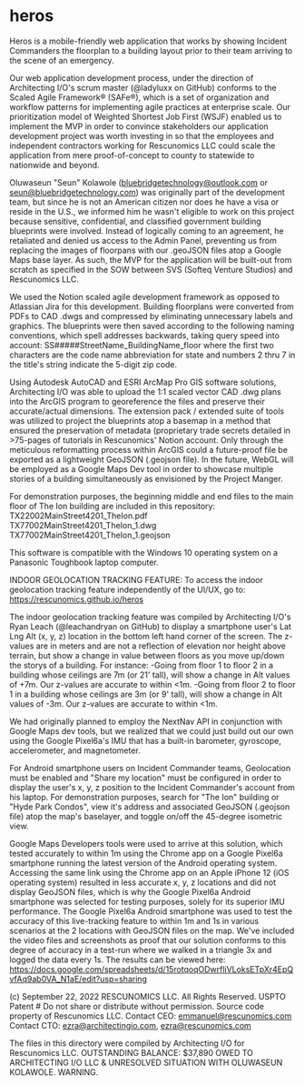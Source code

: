 # heros 

Heros is a mobile-friendly web application that works by showing Incident Commanders the floorplan to a building layout prior to their team arriving to the scene of an emergency. 

Our web application development process, under the direction of Architecting I/O's scrum master (@ladyluxx on GitHub) conforms to the Scaled Agile Framework® (SAFe®), which is a set of organization and workflow patterns for implementing agile practices at enterprise scale. Our prioritization model of Weighted Shortest Job First (WSJF) enabled us to implement the MVP in order to convince stakeholders our application development project was worth investing in so that the employees and independent contractors working for Rescunomics LLC could scale the application from mere proof-of-concept to county to statewide to nationwide and beyond. 

Oluwaseun "Seun" Kolawole (bluebridgetechnology@outlook.com or seun@bluebridgetechnology.com) was originally part of the development team, but since he is not an American citizen nor does he have a visa or reside in the U.S., we informed him he wasn't eligible to work on this project because sensitive, confidential, and classified government building blueprints were involved. Instead of logically coming to an agreement, he retaliated and denied us access to the Admin Panel, preventing us from replacing the images of floorpans with our .geoJSON files atop a Google Maps base layer. As such, the MVP for the application will be built-out from scratch as specified in the SOW between SVS (Softeq Venture Studios) and Rescunomics LLC. 

We used the Notion scaled agile development framework as opposed to Atlassian Jira for this development. Building floorplans were converted from PDFs to CAD .dwgs and compressed by eliminating unnecessary labels and graphics. The blueprints were then saved according to the following naming conventions, which spell addresses backwards, taking query speed into account: SS#####StreetName_BuildingName_floor where the first two characters are the code name abbreviation for state and numbers 2 thru 7 in the title's string indicate the 5-digit zip code. 

Using Autodesk AutoCAD and ESRI ArcMap Pro GIS software solutions, Architecting I/O was able to upload the 1:1 scaled vector CAD .dwg plans into the ArcGIS program to georeference the files and preserve their accurate/actual dimensions. The extension pack / extended suite of tools was utilized to project the blueprints atop a basemap in a method that ensured the preservation of metadata (proprietary trade secrets detailed in >75-pages of tutorials in Rescunomics' Notion account. Only through the meticulous reformatting process within ArcGIS could a future-proof file be exported as a lightweight GeoJSON (.geojson file). In the future, WebGL will be employed as a Google Maps Dev tool in order to showcase multiple stories of a building simultaneously as envisioned by the Project Manger. 

For demonstration purposes, the beginning middle and end files to the main floor of The Ion building are included in this repository:
TX22002MainStreet4201_TheIon.pdf
TX77002MainStreet4201_TheIon_1.dwg
TX77002MainStreet4201_TheIon_1.geojson

This software is compatible with the Windows 10 operating system on a Panasonic Toughbook laptop computer. 

INDOOR GEOLOCATION TRACKING FEATURE: To access the indoor geolocation tracking feature independently of the UI/UX, go to: https://rescunomics.github.io/heros 

The indoor geolocation tracking feature was compiled by Architecting I/O's Ryan Leach (@leachandryan on GitHub) to display a smartphone user's Lat Lng Alt (x, y, z) location in the bottom left hand corner of the screen. The z-values are in meters and are not a reflection of elevation nor height above terrain, but show a change in value between floors as you move up/down the storys of a building. For instance: 
-Going from floor 1 to floor 2 in a building whose ceilings are 7m (or 21' tall), will show a change in Alt values of +7m. Our z-values are accurate to within <1m. 
-Going from floor 2 to floor 1 in a building whose ceilings are 3m (or 9' tall), will show a change in Alt values of -3m. Our z-values are accurate to within <1m. 

We had originally planned to employ the NextNav API in conjunction with Google Maps dev tools, but we realized that we could just build out our own using the Google Pixel6a's IMU that has a built-in barometer, gyroscope, accelerometer, and magnetometer. 

For Android smartphone users on Incident Commander teams, Geolocation must be enabled and "Share my location" must be configured in order to display the user's x, y, z position to the Incident Commander's account from his laptop. For demonstration purposes, search for "The Ion" building or "Hyde Park Condos", view it's address and associated GeoJSON (.geojson file) atop the map's baselayer, and toggle on/off the 45-degree isometric view. 

Google Maps Developers tools were used to arrive at this solution, which tested accurately to within 1m using the Chrome app on a Google Pixel6a smartphone running the latest version of the Android operating system. Accessing the same link using the Chrome app on an Apple iPhone 12 (iOS operating system) resulted in less accurate x, y, z locations and did not display GeoJSON files, which is why the Google Pixel6a Android smartphone was selected for testing purposes, solely for its superior IMU performance. The Google Pixel6a Android smartphone was used to test the accuracy of this live-tracking feature to within 1m and 1s in various scenarios at the 2 locations with GeoJSON files on the map. We've included the video files and screenshots as proof that our solution conforms to this degree of accuracy in a test-run where we walked in a triangle 3x and logged the data every 1s. The results can be viewed here: https://docs.google.com/spreadsheets/d/15rotqoqODwrfliVLoksETpXr4EpQvfAq9ab0VA_N1aE/edit?usp=sharing 

(c) September 22, 2022 RESCUNOMICS LLC. All Rights Reserved. USPTO Patent #
Do not share or distribute without permission. 
Source code property of Rescunomics LLC.
Contact CEO: emmanuel@rescunomics.com
Contact CTO: ezra@architectingio.com, ezra@rescunomics.com

The files in this directory were compiled by Architecting I/O for Rescunomics LLC.
OUTSTANDING BALANCE: $37,890 OWED TO ARCHITECTING I/O LLC
& UNRESOLVED SITUATION WITH OLUWASEUN KOLAWOLE. WARNING.

